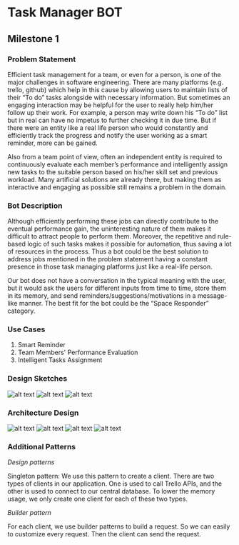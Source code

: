# Task Manager BOT #

## Milestone 1 ##
### Problem Statement ###
Efficient task management for a team, or even for a person, is one of the major challenges in software engineering. There are many platforms (e.g. trello, github) which help in this cause by allowing users to maintain lists of their “To do” tasks alongside with necessary information. But sometimes an engaging interaction may be helpful for the user to really help him/her follow up their work. For example, a person may write down his “To do” list but in real can have no impetus to further checking it in due time. But if there were an entity like a real life person who would constantly and efficiently track the progress and notify the user working as a smart reminder, more can be gained.

Also from a team point of view, often an independent entity is required to continuously evaluate each member’s performance and intelligently assign new tasks to the suitable person based on his/her skill set and previous workload. Many artificial solutions are already there, but making them as interactive and engaging as possible still remains a problem in the domain.

### Bot Description ###
Although efficiently performing these jobs can directly contribute to the eventual performance gain, the uninteresting nature of them makes it difficult to attract people to perform them. Moreover, the repetitive and rule-based logic of such tasks makes it possible for automation, thus saving a lot of resources in the process. Thus a bot could be the best solution to address jobs mentioned in the problem statement having a constant presence in those task managing platforms just like a real-life person.

Our bot does not have a conversation in the typical meaning with the user, but it would ask the users for different inputs from time to time, store them in its memory,  and send reminders/suggestions/motivations in a message-like manner. The best fit for the bot could be the “Space Responder” category.
### Use Cases ###    

  1. Smart Reminder
  2. Team Members' Performance Evaluation
  3. Intelligent Tasks Assignment

### Design Sketches ###
  ![alt text](https://github.ncsu.edu/yhu22/CSC510_F17_Project/blob/otto/use_case1.jpg)
  ![alt text](https://github.ncsu.edu/yhu22/CSC510_F17_Project/blob/otto/use_case2.jpg)
  ![alt text](https://github.ncsu.edu/yhu22/CSC510_F17_Project/blob/otto/use_case3.jpg)
### Architecture Design ###
  ![alt text](https://github.ncsu.edu/yhu22/CSC510_F17_Project/blob/otto/architecture1.png)
  ![alt text](https://github.ncsu.edu/yhu22/CSC510_F17_Project/blob/otto/architecture2.png)
  ![alt text](https://github.ncsu.edu/yhu22/CSC510_F17_Project/blob/otto/architecture3.png)
  ![alt text](https://github.ncsu.edu/yhu22/CSC510_F17_Project/blob/otto/architecture4.png)
### Additional Patterns ###

*Design patterns*

Singleton pattern: We use this pattern to create a client.  There are two types of clients in our application. One is used to call Trello APIs, and the other is used to connect to our central database. To lower the memory usage, we only create one client for each of these two types. 

*Builder pattern*

For each client, we use builder patterns to build a request. So we can easily to customize every request. Then the client can send the request.

